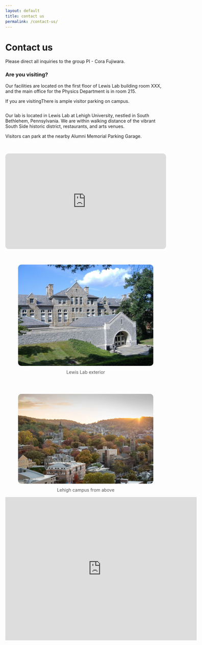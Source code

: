 ```yaml
---
layout: default
title: contact us
permalink: /contact-us/
---
```


# Contact us
Please direct all inquiries to the group PI - Cora Fujiwara.

### Are you visiting?
Our facilities are located on the first floor of Lewis Lab building room XXX, and the main office for the Physics Department is in room 215.

If you are visitingThere is ample visitor parking on campus.




<div style="display: flex; flex-wrap: wrap; gap: 2rem; margin-bottom: 2rem; align-items: flex-start;">
  <div style="flex: 1; min-width: 250px;">
    <p>
      Our lab is located in Lewis Lab at Lehigh University, nestled in South Bethlehem, Pennsylvania. We are within walking distance of the vibrant South Side historic district, restaurants, and arts venues.
    </p>
    <p>
      Visitors can park at the nearby Alumni Memorial Parking Garage.
    </p>
  </div>

  <div style="flex: 1; min-width: 250px;">
    <iframe
      src="https://www.google.com/maps/embed?pb=!1m18!1m12!1m3!1d3048.613783231054!2d-75.3768370846074!3d40.60735825161416!2m3!1f0!2f0!3f0!3m2!1i1024!2i768!4f13.1!3m3!1m2!1s0x89c43e753d0e6e0d%3A0x47cc8bb3c847f30e!2sLewis%20Lab%2C%20Lehigh%20University!5e0!3m2!1sen!2sus!4v1691785438394!5m2!1sen!2sus"
      width="100%" height="300" style="border:0; border-radius: 10px;" allowfullscreen="" loading="lazy"
      referrerpolicy="no-referrer-when-downgrade"></iframe>
  </div>
</div>

<!-- Bottom image row -->
<div style="display: flex; gap: 2rem; flex-wrap: wrap; justify-content: space-between;">
  <figure style="flex: 1; min-width: 250px; text-align: center;">
    <img src="/assets/img/gallery_1/lewis_lab_2.jpg" alt="Lewis Lab exterior" style="width: 100%; max-width: 100%; border-radius: 10px;">
    <figcaption style="margin-top: 0.5rem; color: #555;">Lewis Lab exterior</figcaption>
  </figure>

  <figure style="flex: 1; min-width: 250px; text-align: center;">
    <img src="/assets/img/gallery_1/lehigh.webp" alt="Lehigh campus view" style="width: 100%; max-width: 100%; border-radius: 10px;">
    <figcaption style="margin-top: 0.5rem; color: #555;">Lehigh campus from above</figcaption>
  </figure>
</div>











<iframe src="https://www.google.com/maps/embed?pb=!1m18!1m12!1m3!1d6058.056377154346!2d-75.37545619403672!3d40.60720170915253!2m3!1f0!2f0!3f0!3m2!1i1024!2i768!4f13.1!3m3!1m2!1s0x89c43f00156988b3%3A0xb465ac3ba04ffb0c!2sDepartment%20of%20Physics!5e0!3m2!1sen!2sus!4v1754087129044!5m2!1sen!2sus" width="600" height="450" style="border:0;" allowfullscreen="" loading="lazy" referrerpolicy="no-referrer-when-downgrade"></iframe>